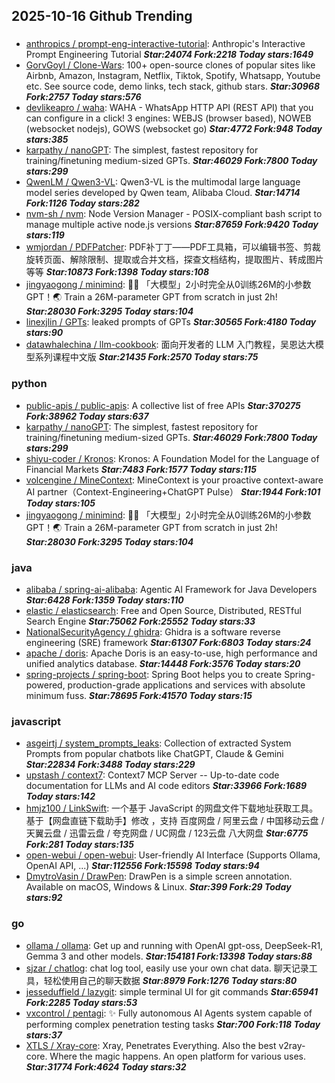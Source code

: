 ## 2025-10-16 Github Trending

### 
* [anthropics / prompt-eng-interactive-tutorial](https://github.com/anthropics/prompt-eng-interactive-tutorial): Anthropic's Interactive Prompt Engineering Tutorial ***Star:24074 Fork:2218 Today stars:1649***
* [GorvGoyl / Clone-Wars](https://github.com/GorvGoyl/Clone-Wars): 100+ open-source clones of popular sites like Airbnb, Amazon, Instagram, Netflix, Tiktok, Spotify, Whatsapp, Youtube etc. See source code, demo links, tech stack, github stars. ***Star:30968 Fork:2757 Today stars:576***
* [devlikeapro / waha](https://github.com/devlikeapro/waha): WAHA - WhatsApp HTTP API (REST API) that you can configure in a click! 3 engines: WEBJS (browser based), NOWEB (websocket nodejs), GOWS (websocket go) ***Star:4772 Fork:948 Today stars:385***
* [karpathy / nanoGPT](https://github.com/karpathy/nanoGPT): The simplest, fastest repository for training/finetuning medium-sized GPTs. ***Star:46029 Fork:7800 Today stars:299***
* [QwenLM / Qwen3-VL](https://github.com/QwenLM/Qwen3-VL): Qwen3-VL is the multimodal large language model series developed by Qwen team, Alibaba Cloud. ***Star:14714 Fork:1126 Today stars:282***
* [nvm-sh / nvm](https://github.com/nvm-sh/nvm): Node Version Manager - POSIX-compliant bash script to manage multiple active node.js versions ***Star:87659 Fork:9420 Today stars:119***
* [wmjordan / PDFPatcher](https://github.com/wmjordan/PDFPatcher): PDF补丁丁——PDF工具箱，可以编辑书签、剪裁旋转页面、解除限制、提取或合并文档，探查文档结构，提取图片、转成图片等等 ***Star:10873 Fork:1398 Today stars:108***
* [jingyaogong / minimind](https://github.com/jingyaogong/minimind): 🚀🚀 「大模型」2小时完全从0训练26M的小参数GPT！🌏 Train a 26M-parameter GPT from scratch in just 2h! ***Star:28030 Fork:3295 Today stars:104***
* [linexjlin / GPTs](https://github.com/linexjlin/GPTs): leaked prompts of GPTs ***Star:30565 Fork:4180 Today stars:90***
* [datawhalechina / llm-cookbook](https://github.com/datawhalechina/llm-cookbook): 面向开发者的 LLM 入门教程，吴恩达大模型系列课程中文版 ***Star:21435 Fork:2570 Today stars:75***

### python
* [public-apis / public-apis](https://github.com/public-apis/public-apis): A collective list of free APIs ***Star:370275 Fork:38962 Today stars:637***
* [karpathy / nanoGPT](https://github.com/karpathy/nanoGPT): The simplest, fastest repository for training/finetuning medium-sized GPTs. ***Star:46029 Fork:7800 Today stars:299***
* [shiyu-coder / Kronos](https://github.com/shiyu-coder/Kronos): Kronos: A Foundation Model for the Language of Financial Markets ***Star:7483 Fork:1577 Today stars:115***
* [volcengine / MineContext](https://github.com/volcengine/MineContext): MineContext is your proactive context-aware AI partner（Context-Engineering+ChatGPT Pulse） ***Star:1944 Fork:101 Today stars:105***
* [jingyaogong / minimind](https://github.com/jingyaogong/minimind): 🚀🚀 「大模型」2小时完全从0训练26M的小参数GPT！🌏 Train a 26M-parameter GPT from scratch in just 2h! ***Star:28030 Fork:3295 Today stars:104***

### java
* [alibaba / spring-ai-alibaba](https://github.com/alibaba/spring-ai-alibaba): Agentic AI Framework for Java Developers ***Star:6428 Fork:1359 Today stars:110***
* [elastic / elasticsearch](https://github.com/elastic/elasticsearch): Free and Open Source, Distributed, RESTful Search Engine ***Star:75062 Fork:25552 Today stars:33***
* [NationalSecurityAgency / ghidra](https://github.com/NationalSecurityAgency/ghidra): Ghidra is a software reverse engineering (SRE) framework ***Star:61307 Fork:6803 Today stars:24***
* [apache / doris](https://github.com/apache/doris): Apache Doris is an easy-to-use, high performance and unified analytics database. ***Star:14448 Fork:3576 Today stars:20***
* [spring-projects / spring-boot](https://github.com/spring-projects/spring-boot): Spring Boot helps you to create Spring-powered, production-grade applications and services with absolute minimum fuss. ***Star:78695 Fork:41570 Today stars:15***

### javascript
* [asgeirtj / system_prompts_leaks](https://github.com/asgeirtj/system_prompts_leaks): Collection of extracted System Prompts from popular chatbots like ChatGPT, Claude & Gemini ***Star:22834 Fork:3488 Today stars:229***
* [upstash / context7](https://github.com/upstash/context7): Context7 MCP Server -- Up-to-date code documentation for LLMs and AI code editors ***Star:33966 Fork:1689 Today stars:142***
* [hmjz100 / LinkSwift](https://github.com/hmjz100/LinkSwift): 一个基于 JavaScript 的网盘文件下载地址获取工具。基于【网盘直链下载助手】修改 ，支持 百度网盘 / 阿里云盘 / 中国移动云盘 / 天翼云盘 / 迅雷云盘 / 夸克网盘 / UC网盘 / 123云盘 八大网盘 ***Star:6775 Fork:281 Today stars:135***
* [open-webui / open-webui](https://github.com/open-webui/open-webui): User-friendly AI Interface (Supports Ollama, OpenAI API, ...) ***Star:112556 Fork:15598 Today stars:94***
* [DmytroVasin / DrawPen](https://github.com/DmytroVasin/DrawPen): DrawPen is a simple screen annotation. Available on macOS, Windows & Linux. ***Star:399 Fork:29 Today stars:92***

### go
* [ollama / ollama](https://github.com/ollama/ollama): Get up and running with OpenAI gpt-oss, DeepSeek-R1, Gemma 3 and other models. ***Star:154181 Fork:13398 Today stars:88***
* [sjzar / chatlog](https://github.com/sjzar/chatlog): chat log tool, easily use your own chat data. 聊天记录工具，轻松使用自己的聊天数据 ***Star:8979 Fork:1276 Today stars:80***
* [jesseduffield / lazygit](https://github.com/jesseduffield/lazygit): simple terminal UI for git commands ***Star:65941 Fork:2285 Today stars:53***
* [vxcontrol / pentagi](https://github.com/vxcontrol/pentagi): ✨ Fully autonomous AI Agents system capable of performing complex penetration testing tasks ***Star:700 Fork:118 Today stars:37***
* [XTLS / Xray-core](https://github.com/XTLS/Xray-core): Xray, Penetrates Everything. Also the best v2ray-core. Where the magic happens. An open platform for various uses. ***Star:31774 Fork:4624 Today stars:32***
